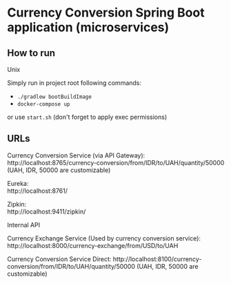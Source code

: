 # Currency Conversion Spring Boot application (microservices)

## How to run
Unix  

Simply run in project root following commands:
- `./gradlew bootBuildImage`  
- `docker-compose up`  

or use `start.sh` (don't forget to apply exec permissions)

## URLs
Currency Conversion Service (via API Gateway):  
http://localhost:8765/currency-conversion/from/IDR/to/UAH/quantity/50000  
(UAH, IDR, 50000 are customizable)

Eureka:  
http://localhost:8761/

Zipkin:  
http://localhost:9411/zipkin/

Internal API

Currency Exchange Service (Used by currency conversion service):  
http://localhost:8000/currency-exchange/from/USD/to/UAH

Currency Conversion Service Direct:
http://localhost:8100/currency-conversion/from/IDR/to/UAH/quantity/50000
(UAH, IDR, 50000 are customizable)